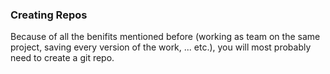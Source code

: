 ### Creating Repos
Because of all the benifits mentioned before (working as team on the same project, saving every version of the work, ... etc.), you will most probably need to create a git repo.

